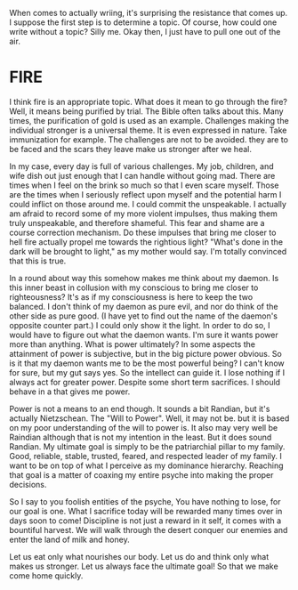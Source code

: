 When comes to actually wriing, it's surprising the resistance that comes up. I suppose the first step is to determine a topic. Of course, how could one write without a topic? Silly me. Okay then, I just have to pull one out of the air. 

<h1>FIRE</h1>

I think fire is an appropriate topic. What does it mean to go through the fire? Well, it means being purified by trial. The Bible often talks about this. Many times, the purification of gold is used as an example. Challenges making the individual stronger is a universal theme. It is even expressed in nature. Take immunization for example. The challenges are not to be avoided. they are to be faced and the scars they leave make us stronger after we heal.

In my case, every day is full of various challenges. My job, children, and wife dish out just enough that I can handle without going mad. There are times when I feel on the brink so much so that I even scare myself. Those are the times when I seriously reflect upon myself and the potential harm I could inflict on those around me. I could commit the unspeakable. I actually am afraid to record some of my more violent impulses, thus making them truly unspeakable, and therefore shameful. This fear and shame are a course correction mechanism. Do these impulses that bring me closer to hell fire actually propel me towards the rightious light? "What's done in the dark will be brought to light," as my mother would say. I'm totally convinced that this is true.

In a round about way this somehow makes me think about my daemon. Is this inner beast in collusion with my conscious to bring me closer to righteousness? It's as if my consciousness is here to keep the two balanced. I don't think of my daemon as pure evil, and nor do think of the other side as pure good. (I have yet to find out the name of the daemon's opposite counter part.) I could only show it the light. In order to do so, I would have to figure out what the daemon wants. I'm sure it wants power more than anything. What is power ultimately? In some aspects the attainment of power is subjective, but in the big picture power obvious. So is it that my daemon wants me to be the most powerful being? I can't know for sure, but my gut says yes. So the intellect can guide it. I lose nothing if I always act for greater power. Despite some short term sacrifices. I should behave in a that gives me power. 

Power is not a means to an end though. It sounds a bit Randian, but it's actually Nietzschean. The "Will to Power". Well, it may not be. but it is based on my poor understanding of the will to power is. It also may very well be Raindian although that is not my intention in the least. But it does sound Randian. My ultimate goal is simply to be the patriarchial pillar to my family. Good, reliable, stable, trusted, feared, and respected leader of my family. I want to be on top of what I perceive as my dominance hierarchy. Reaching that goal is a matter of coaxing my entire psyche into making the proper decisions. 

So I say to you foolish entities of the psyche, You have nothing to lose, for our goal is one. What I sacrifice today will be rewarded many times over in days soon to come! Discipline is not just a reward in it self, it comes with a bountiful harvest. We will walk through the desert conquer our enemies and enter the land of milk and honey. 

Let us eat only what nourishes our body. Let us do and think only what makes us stronger. Let us always face the ultimate goal! So that we make come home quickly.
